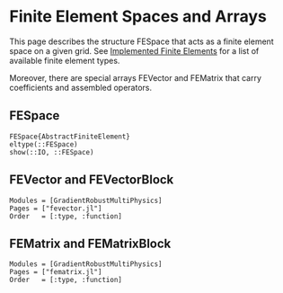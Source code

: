 
# Finite Element Spaces and Arrays

This page describes the structure FESpace that acts as a finite element space on a given grid.
See [Implemented Finite Elements](@ref) for a list of available finite element types.

Moreover, there are special arrays FEVector and FEMatrix that carry coefficients and assembled operators.


## FESpace


```@docs
FESpace{AbstractFiniteElement}
eltype(::FESpace)
show(::IO, ::FESpace)
```


## FEVector and FEVectorBlock


```@autodocs
Modules = [GradientRobustMultiPhysics]
Pages = ["fevector.jl"]
Order   = [:type, :function]
```


## FEMatrix and FEMatrixBlock


```@autodocs
Modules = [GradientRobustMultiPhysics]
Pages = ["fematrix.jl"]
Order   = [:type, :function]
```